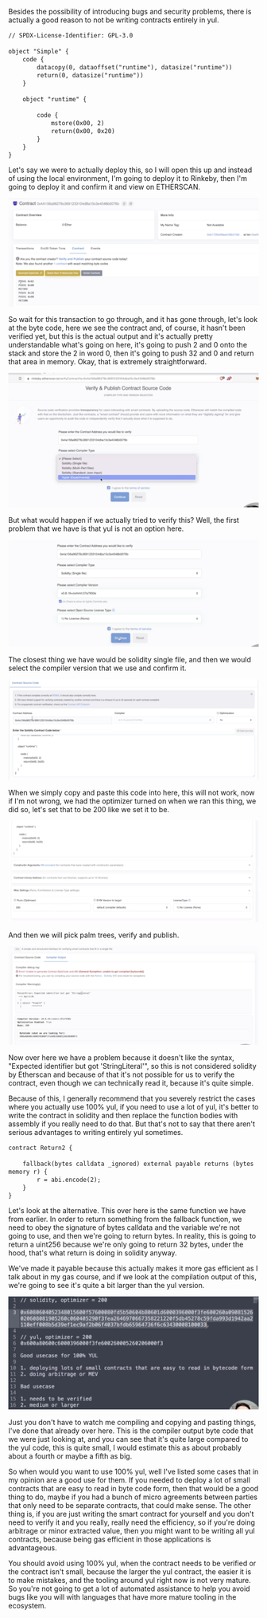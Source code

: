 Besides the possibility of introducing bugs and security problems, there is actually a good reason to not be writing contracts entirely in yul. 

```solidity
// SPDX-License-Identifier: GPL-3.0

object "Simple" {
    code {
        datacopy(0, dataoffset("runtime"), datasize("runtime"))
        return(0, datasize("runtime"))        
    }

    object "runtime" {
        
        code {
            mstore(0x00, 2)
            return(0x00, 0x20)
        }
    }
}
```

Let's say we were to actually deploy this, so I will open this up and instead of using the local environment, I'm going to deploy it to Rinkeby, then I'm going to deploy it and confirm it and view on ETHERSCAN.

![](etherscan.png)

So wait for this transaction to go through, and it has gone through, let's look at the byte code, here we see the contract and, of course, it hasn't been verified yet, but this is the actual output and it's actually pretty understandable what's going on here, it's going to push 2 and 0 onto the stack and store the 2 in word 0, then it's going to push 32 and 0 and return that area in memory. Okay, that is extremely straightforward. 

![](yulverify.png)

But what would happen if we actually tried to verify this? Well, the first problem that we have is that yul is not an option here. 

![](yulverify2.png)

The closest thing we have would be solidity single file, and then we would select the compiler version that we use and confirm it.

![](yulverify3.png)

When we simply copy and paste this code into here, this will not work, now if I'm not wrong, we had the optimizer turned on when we ran this thing, we did so, let's set that to be 200 like we set it to be. 

![](yulverify4.png)

And then we will pick palm trees, verify and publish. 

![](yulverify5.png)

Now over here we have a problem because it doesn't like the syntax, "Expected identifier but got 'StringLiteral'", so this is not considered solidity by Etherscan and because of that it's not possible for us to verify the contract, even though we can technically read it, because it's quite simple. 

Because of this, I generally recommend that you severely restrict the cases where you actually use 100% yul, if you need to use a lot of yul, it's better to write the contract in solidity and then replace the function bodies with assembly if you really need to do that. But that's not to say that there aren't serious advantages to writing entirely yul sometimes. 

```solidity
contract Return2 {

    fallback(bytes calldata _ignored) external payable returns (bytes memory r) {
        r = abi.encode(2);
    }
}
```

Let's look at the alternative. This over here is the same function we have from earlier. In order to return something from the fallback function, we need to obey the signature of bytes calldata and the variable we're not going to use, and then we're going to return bytes. In reality, this is going to return a uint256 because we're only going to return 32 bytes, under the hood, that's what return is doing in solidity anyway.

We've made it payable because this actually makes it more gas efficient as I talk about in my gas course, and if we look at the compilation output of this, we're going to see it's quite a bit larger than the yul version. 

![](bytecode.png)

Just you don't have to watch me compiling and copying and pasting things, I've done that already over here. This is the compiler output byte code that we were just looking at, and you can see that it's quite large compared to the yul code, this is quite small, I would estimate this as about probably about a fourth or maybe a fifth as big. 

So when would you want to use 100% yul, well I've listed some cases that in my opinion are a good use for them. If you needed to deploy a lot of small contracts that are easy to read in byte code form, then that would be a good thing to do, maybe if you had a bunch of micro agreements between parties that only need to be separate contracts, that could make sense. The other thing is, if you are just writing the smart contract for yourself and you don't need to verify it and you really, really need the efficiency, so if you're doing arbitrage or minor extracted value, then you might want to be writing all yul contracts, because being gas efficient in those applications is advantageous. 

You should avoid using 100% yul, when the contract needs to be verified or the contract isn't small, because the larger the yul contract, the easier it is to make mistakes, and the tooling around yul right now is not very mature. So you're not going to get a lot of automated assistance to help you avoid bugs like you will with languages that have more mature tooling in the ecosystem.